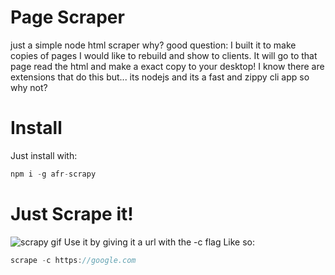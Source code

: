 # Page Scraper
just a simple node html scraper why?
good question: I built it to make copies of pages I would like to rebuild and show to clients. It will go to that page read the html and make a exact copy to your desktop! I know there are extensions that do this but... its nodejs and its a fast and zippy cli app so why not?

# Install
Just install with:
```javascript
npm i -g afr-scrapy
```

# Just Scrape it!
![scrapy gif](./scrapy.gif)
Use it by giving it a url with the -c flag
Like so:
```javascript
scrape -c https://google.com
```
